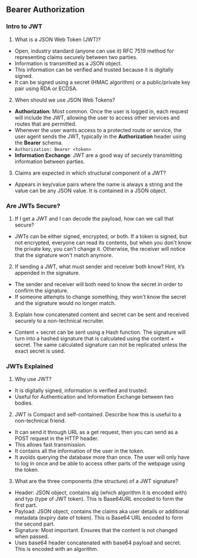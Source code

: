 ## Bearer Authorization

### Intro to JWT

1. What is a JSON Web Token (JWT)?
- Open, industry standard (anyone can use it) RFC 7519 method for representing claims securely between two parties. 
- Information is transmitted as a JSON object. 
- This information can be verified and trusted because it is digitally signed. 
- It can be signed using a secret (HMAC algorithm) or a public/private key pair using RDA or ECDSA. 

2. When should we use JSON Web Tokens?

- **Authorization**: Most common. Once the user is logged in, each request will include the JWT, allowing the user to access other services and routes that are permitted. 
- Whenever the user wants access to a protected route or service, the user agent sends the JWT, typically in the **Authorization** header using the **Bearer** schema. 
- `Authorization: Bearer <token>`
- **Information Exchange**: JWT are a good way of securely transmitting information between parties. 

3. Claims are expected in which structural component of a JWT?
- Appears in key/value pairs where the name is always a string and the value can be any JSON value. It is contained in a JSON object. 

### Are JWTs Secure?
1. If I get a JWT and I can decode the payload, how can we call that secure?
- JWTs can be either signed, encrypted, or both. If a token is signed, but not encrypted, everyone can read its contents, but when you don't know the private key, you can't change it. Otherwise, the receiver will notice that the signature won't match anymore. 

2. If sending a JWT, what must sender and receiver both know? Hint, it’s appended in the signature.
- The sender and receiver will both need to know the secret in order to confirm the signature. 
- If someone attempts to change something, they won't know the secret and the signature would no longer match. 

3. Explain how concatenated content and secret can be sent and received securely to a non-technical recruiter.
- Content + secret can be sent using a Hash function. The signature will turn into a hashed signature that is calculated using the content + secret. The same calculated signature can not be replicated unless the exact secret is used. 

### JWTs Explained
1. Why use JWT?
- It is digitally signed, information is verified and trusted. 
- Useful for Authentication and Information Exchange between two bodies. 

2. JWT is Compact and self-contained. Describe how this is useful to a non-technical friend.
- It can send it through URL as a get request, then you can send as a POST request in the HTTP header. 
- This allows fast transmission. 
- It contains all the information of the user in the token. 
- It avoids querying the database more than once. The user will only have to log in once and be able to access other parts of the webpage using the token. 

3. What are the three components (the structure) of a JWT signature?
- Header: JSON object, contains alg (which algorithm it is encoded with) and typ (type of JWT token). This is Base64URL encoded to form the first part. 
- Payload: JSON object, contains the claims aka user details or additional metadata (expiry date of token). This is Base64 URL encoded to form the second part. 
- Signature: Most important. Ensures that the content is not changed when passed. 
- Uses base64 header concatenated with base64 payload and secret. This is encoded with an algorithm. 